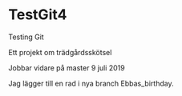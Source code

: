 TestGit4
========

Testing Git

Ett projekt om trädgårdsskötsel

Jobbar vidare på master 9 juli 2019




Jag lägger till en rad i nya branch Ebbas_birthday.